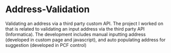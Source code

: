 # Address-Validation
Validating an address via a third party custom API.
The project I worked on that is related to validating an input address via the third party API (Informatica). The development includes manual inputting address (developed in custom page and javascript), and auto populating address for suggestion (developed in PCF control)
